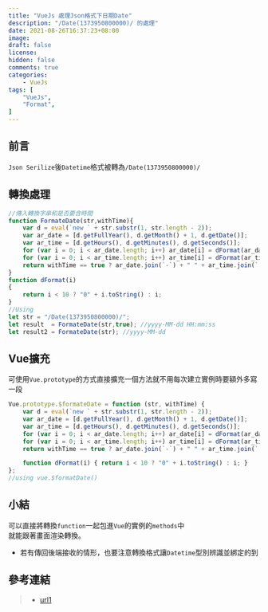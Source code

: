 ```yaml
---
title: "VueJs 處理Json格式下日期Date"
description: "/Date(1373950800000)/ 的處理"
date: 2021-08-26T16:37:23+08:00
image: 
draft: false
license: 
hidden: false
comments: true
categories:
    - VueJs
tags: [
    "VueJs",
    "Format",
]
---
```


## 前言

`Json Serilize`後`Datetime`格式被轉為`/Date(1373950800000)/`  

## 轉換處理

```javascript
//傳入轉換字串和是否要含時間
function FormateDate(str,withTime){
    var d = eval(`new ` + str.substr(1, str.length - 2));
    var ar_date = [d.getFullYear(), d.getMonth() + 1, d.getDate()];
    var ar_time = [d.getHours(), d.getMinutes(), d.getSeconds()];
    for (var i = 0; i < ar_date.length; i++) ar_date[i] = dFormat(ar_date[i]);
    for (var i = 0; i < ar_time.length; i++) ar_time[i] = dFormat(ar_time[i]);
    return withTime == true ? ar_date.join(`-`) + " " + ar_time.join(`: `) : ar_date.join(`-`);
}
function dFormat(i) 
{ 
    return i < 10 ? "0" + i.toString() : i; 
}
//Using
let str = "/Date(1373950800000)/";
let result  = FormateDate(str,true); //yyyy-MM-dd HH:mm:ss
let result2 = FormateDate(str); //yyyy-MM-dd
```

## Vue擴充
可使用`Vue.prototype`的方式直接擴充一個方法就不用每次建立實例時要額外多寫一段  
```javascript
Vue.prototype.$formateDate = function (str, withTime) {
    var d = eval(`new ` + str.substr(1, str.length - 2));
    var ar_date = [d.getFullYear(), d.getMonth() + 1, d.getDate()];
    var ar_time = [d.getHours(), d.getMinutes(), d.getSeconds()];
    for (var i = 0; i < ar_date.length; i++) ar_date[i] = dFormat(ar_date[i]);
    for (var i = 0; i < ar_time.length; i++) ar_time[i] = dFormat(ar_time[i]);
    return withTime == true ? ar_date.join(`-`) + " " + ar_time.join(`: `) : ar_date.join(`-`);

    function dFormat(i) { return i < 10 ? "0" + i.toString() : i; }
};
//using vue.$formatDate()
```


## 小結

可以直接將轉換`function`一起包進`Vue`的實例的`methods`中  
就能跟著畫面渲染轉換。

* 若有傳回後端接收的情形，也要注意轉換格式讓`Datetime`型別辨識並綁定的到  


## 參考連結

>* [url1](https://www.itread01.com/content/1509993517.html)